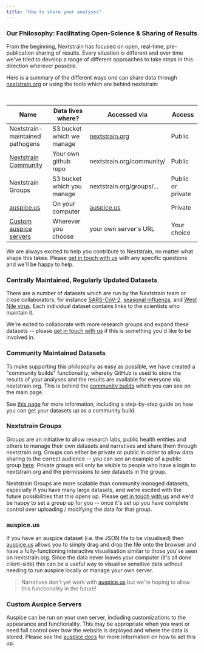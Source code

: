 ```yaml
---
title: "How to share your analyses"
---
```


### Our Philosophy: Facilitating Open-Science & Sharing of Results

From the beginning, Nextstrain has focused on open, real-time, pre-publication sharing of results.
Every situation is different and over time we've tried to develop a range of different approaches to take steps in this direction wherever possible.

Here is a summary of the different ways one can share data through [nextstrain.org](/) or using the tools which are behind nextstrain:

<br/>

| Name                            | Data lives where?           |  Accessed via             |  Access            |
| --------------------------------| --------------------------- | ------------------------- | ------------------ |
| Nextstrain-maintained pathogens | S3 bucket which we manage   | [nextstrain.org]          | Public             |
| [Nextstrain Community]          | Your own github repo        | nextstrain.org/community/ | Public             |
| Nextstrain Groups               | S3 bucket which you manage  | nextstrain.org/groups/... | Public or private  |
| [auspice.us]                    | On your computer            | [auspice.us]              | Private            |
| [Custom auspice servers]        | Wherever you choose         | your own server's URL     | Your choice        |

We are always excited to help you contribute to Nextstrain, no matter what shape this takes.
Please [get in touch with us](mailto:hello@nextstrain.org) with any specific questions and we'll be happy to help.


### Centrally Maintained, Regularly Updated Datasets

There are a number of datasets which are run by the Nextstrain team or close collaborators, for instance [SARS-CoV-2](/ncov/global), [seasonal influenza](/flu), and [West Nile virus](/WNV/NA).
Each individual dataset contains links to the scientists who maintain it.

We're exited to collaborate with more research groups and expand these datasets -- please [get in touch with us](mailto:hello@nextstrain.org) if this is something you'd like to be involved in.


### Community Maintained Datasets

To make supporting this philosophy as easy as possible, we have created a "community builds" functionality, whereby GitHub is used to store the results of your analyses and the results are available for everyone via nextstrain.org.
This is behind the [community builds](/#community) which you can see on the main page.

See [this page](community-builds) for more information, including a step-by-step guide on how you can get your datasets up as a community build.

### Nextstrain Groups

Groups are an initiative to allow research labs, public health entities and others to manage their own datasets and narratives and share them through nextstrain.org.
Groups can either be private or public in order to allow data sharing to the correct audience -- you can see an example of a public group [here](/groups/blab/).
Private groups will only be visible to people who have a login to nextstrain.org and the permissions to see datasets in the group.

Nextstrain Groups are more scalable than community managed datasets, especially if you have many large datasets, and we're excited with the future possibilities that this opens up. Please [get in touch with us](mailto:hello@nextstrain.org) and we'd be happy to set a group up for you -- once it's set up you have complete control over uploading / modifying the data for that group.


### auspice.us

If you have an auspice dataset (i.e. the JSON file to be visualised) then [auspice.us] allows you to simply drag and drop the file onto the browser and have a fully-functioning interactive visualisation similar to those you've seen on nextstrain.org. 
Since the data never leaves your computer (it's all done client-side) this can be a useful way to visualise sensitive data without needing to run auspice locally or manage your own server.

> Narratives don't yet work with [auspice.us] but we're hoping to allow this functionality in the future!


### Custom Auspice Servers

Auspice can be run on your own server, including customizations to the appearance and functionality.
This may be appropriate when you want or need full control over how the website is deployed and where the data is stored.
Please see the [auspice docs](https://nextstrain.github.io/auspice/server/introduction) for more information on how to set this up.


[Nextstrain Community]: ./community-builds
[Custom auspice servers]: https://nextstrain.github.io/auspice/server/introduction
[auspice.us]: http://auspice.us
[nextstrain.org]: http://nextstrain.org
